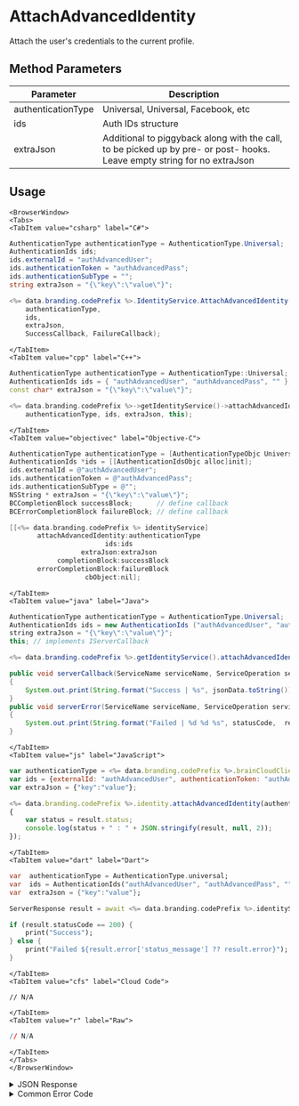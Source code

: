 # AttachAdvancedIdentity

Attach the user's credentials to the current profile.

<PartialServop service_name="identity" operation_name="ATTACH" />

## Method Parameters

| Parameter          | Description                                                                                                              |
| ------------------ | ------------------------------------------------------------------------------------------------------------------------ |
| authenticationType | Universal, Universal, Facebook, etc                                                                                      |
| ids                | Auth IDs structure                                                                                                       |
| extraJson          | Additional to piggyback along with the call, to be picked up by pre- or post- hooks. Leave empty string for no extraJson |

## Usage

```mdx-code-block
<BrowserWindow>
<Tabs>
<TabItem value="csharp" label="C#">
```

```csharp
AuthenticationType authenticationType = AuthenticationType.Universal;
AuthenticationIds ids;
ids.externalId = "authAdvancedUser";
ids.authenticationToken = "authAdvancedPass";
ids.authenticationSubType = "";
string extraJson = "{\"key\":\"value\"}";

<%= data.branding.codePrefix %>.IdentityService.AttachAdvancedIdentity(
    authenticationType,
    ids,
    extraJson,
    SuccessCallback, FailureCallback);
```

```mdx-code-block
</TabItem>
<TabItem value="cpp" label="C++">
```

```cpp
AuthenticationType authenticationType = AuthenticationType::Universal;
AuthenticationIds ids = { "authAdvancedUser", "authAdvancedPass", "" };
const char* extraJson = "{\"key\":\"value\"}";

<%= data.branding.codePrefix %>->getIdentityService()->attachAdvancedIdentity(
    authenticationType, ids, extraJson, this);
```

```mdx-code-block
</TabItem>
<TabItem value="objectivec" label="Objective-C">
```

```objectivec
AuthenticationType authenticationType = [AuthenticationTypeObjc Universal];
AuthenticationIds *ids = [[AuthenticationIdsObjc alloc]init];
ids.externalId = @"authAdvancedUser";
ids.authenticationToken = @"authAdvancedPass";
ids.authenticationSubType = @"";
NSString * extraJson = "{\"key\":\"value\"}";
BCCompletionBlock successBlock;      // define callback
BCErrorCompletionBlock failureBlock; // define callback

[[<%= data.branding.codePrefix %> identityService]
       attachAdvancedIdentity:authenticationType
                        ids:ids
                  extraJson:extraJson
            completionBlock:successBlock
       errorCompletionBlock:failureBlock
                   cbObject:nil];
```

```mdx-code-block
</TabItem>
<TabItem value="java" label="Java">
```

```java
AuthenticationType authenticationType = AuthenticationType.Universal;
AuthenticationIds ids = new AuthenticationIds ("authAdvancedUser", "authAdvancedPass", "");
string extraJson = "{\"key\":\"value\"}";
this; // implements IServerCallback

<%= data.branding.codePrefix %>.getIdentityService().attachAdvancedIdentity(authenticationType, ids, extraJson, this);

public void serverCallback(ServiceName serviceName, ServiceOperation serviceOperation, JSONObject jsonData)
{
    System.out.print(String.format("Success | %s", jsonData.toString()));
}
public void serverError(ServiceName serviceName, ServiceOperation serviceOperation, int statusCode, int reasonCode, String jsonError)
{
    System.out.print(String.format("Failed | %d %d %s", statusCode,  reasonCode, jsonError.toString()));
}
```

```mdx-code-block
</TabItem>
<TabItem value="js" label="JavaScript">
```

```javascript
var authenticationType = <%= data.branding.codePrefix %>.brainCloudClient.authentication.AUTHENTICATION_TYPE_UNIVERSAL;
var ids = {externalId: "authAdvancedUser", authenticationToken: "authAdvancedPass", authenticationSubType: ""};
var extraJson = {"key":"value"};

<%= data.branding.codePrefix %>.identity.attachAdvancedIdentity(authenticationType, ids, forceCreate, extraJson, result =>
{
	var status = result.status;
	console.log(status + " : " + JSON.stringify(result, null, 2));
});
```

```mdx-code-block
</TabItem>
<TabItem value="dart" label="Dart">
```

```dart
var  authenticationType = AuthenticationType.universal;
var  ids = AuthenticationIds("authAdvancedUser", "authAdvancedPass", "");  // id, token, externalAuthName
var  extraJson = {"key":"value"};

ServerResponse result = await <%= data.branding.codePrefix %>.identityService.attachAdvancedIdentity(authenticationType:authenticationType, ids:ids, extraJson:extraJson);

if (result.statusCode == 200) {
    print("Success");
} else {
    print("Failed ${result.error['status_message'] ?? result.error}");
}
```

```mdx-code-block
</TabItem>
<TabItem value="cfs" label="Cloud Code">
```

```cfscript
// N/A
```

```mdx-code-block
</TabItem>
<TabItem value="r" label="Raw">
```

```r
// N/A
```

```mdx-code-block
</TabItem>
</Tabs>
</BrowserWindow>
```

<details>
<summary>JSON Response</summary>

```json
{
    "status": 200,
    "data": null
}
```

</details>

<details>
<summary>Common Error Code</summary>

### Status Codes

| Code   | Name                     | Description                                                                                                                                                      |
| ------ | ------------------------ | ---------------------------------------------------------------------------------------------------------------------------------------------------------------- |
| 40211  | DUPLICATE_IDENTITY_TYPE  | Returned when trying to attach an identity type that already exists for that profile. For instance you can have only one Email identity for a profile.           |
| 40212  | MERGE_PROFILES           | Returned when trying to attach an identity type that would result in two profiles being merged into one (for instance an anonymous account and a Email account). |
| 550022 | INVALID_PASSWORD_CONTENT | The password doesn't meet the minimum password requirements.                                                                                                     |

</details>
